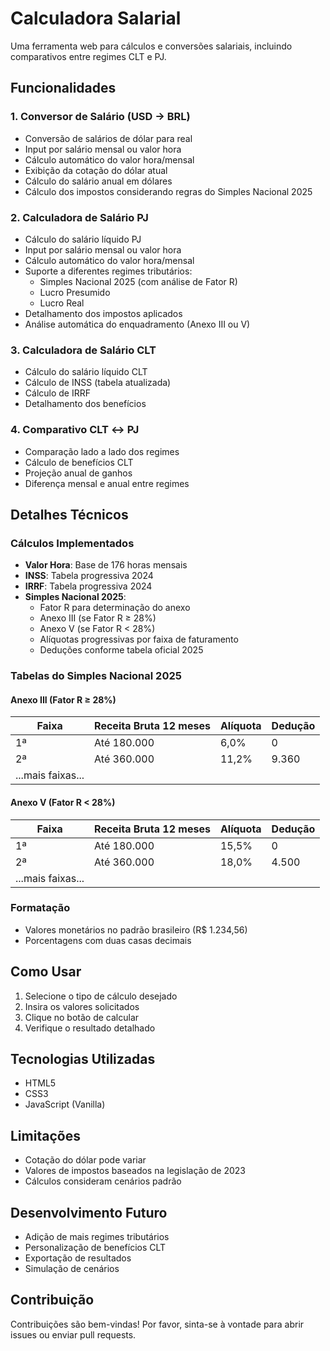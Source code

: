 # Calculadora Salarial

Uma ferramenta web para cálculos e conversões salariais, incluindo comparativos entre regimes CLT e PJ.

## Funcionalidades

### 1. Conversor de Salário (USD → BRL)
- Conversão de salários de dólar para real
- Input por salário mensal ou valor hora
- Cálculo automático do valor hora/mensal
- Exibição da cotação do dólar atual
- Cálculo do salário anual em dólares
- Cálculo dos impostos considerando regras do Simples Nacional 2025

### 2. Calculadora de Salário PJ
- Cálculo do salário líquido PJ
- Input por salário mensal ou valor hora
- Cálculo automático do valor hora/mensal
- Suporte a diferentes regimes tributários:
  - Simples Nacional 2025 (com análise de Fator R)
  - Lucro Presumido
  - Lucro Real
- Detalhamento dos impostos aplicados
- Análise automática do enquadramento (Anexo III ou V)

### 3. Calculadora de Salário CLT
- Cálculo do salário líquido CLT
- Cálculo de INSS (tabela atualizada)
- Cálculo de IRRF
- Detalhamento dos benefícios

### 4. Comparativo CLT ↔ PJ
- Comparação lado a lado dos regimes
- Cálculo de benefícios CLT
- Projeção anual de ganhos
- Diferença mensal e anual entre regimes

## Detalhes Técnicos

### Cálculos Implementados
- **Valor Hora**: Base de 176 horas mensais
- **INSS**: Tabela progressiva 2024
- **IRRF**: Tabela progressiva 2024
- **Simples Nacional 2025**:
  - Fator R para determinação do anexo
  - Anexo III (se Fator R ≥ 28%)
  - Anexo V (se Fator R < 28%)
  - Alíquotas progressivas por faixa de faturamento
  - Deduções conforme tabela oficial 2025

### Tabelas do Simples Nacional 2025
#### Anexo III (Fator R ≥ 28%)
| Faixa | Receita Bruta 12 meses | Alíquota | Dedução |
|-------|------------------------|-----------|----------|
| 1ª    | Até 180.000           | 6,0%     | 0        |
| 2ª    | Até 360.000           | 11,2%    | 9.360    |
| ...mais faixas...

#### Anexo V (Fator R < 28%)
| Faixa | Receita Bruta 12 meses | Alíquota | Dedução |
|-------|------------------------|-----------|----------|
| 1ª    | Até 180.000           | 15,5%    | 0        |
| 2ª    | Até 360.000           | 18,0%    | 4.500    |
| ...mais faixas...

### Formatação
- Valores monetários no padrão brasileiro (R$ 1.234,56)
- Porcentagens com duas casas decimais

## Como Usar

1. Selecione o tipo de cálculo desejado
2. Insira os valores solicitados
3. Clique no botão de calcular
4. Verifique o resultado detalhado

## Tecnologias Utilizadas
- HTML5
- CSS3
- JavaScript (Vanilla)

## Limitações
- Cotação do dólar pode variar
- Valores de impostos baseados na legislação de 2023
- Cálculos consideram cenários padrão

## Desenvolvimento Futuro
- Adição de mais regimes tributários
- Personalização de benefícios CLT
- Exportação de resultados
- Simulação de cenários

## Contribuição
Contribuições são bem-vindas! Por favor, sinta-se à vontade para abrir issues ou enviar pull requests.